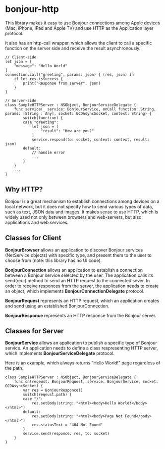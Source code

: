 # bonjour-http

This library makes it easy to use Bonjour connections among Apple devices (Mac, iPhone, iPad and Apple TV) and use HTTP as the Application layer protocol.

It also has an http-call wrapper, which allows the client to call a specific function on the server side and receive the result asynchronously.

```
// Client-side
let json = [
    "message": "Hello World"
]
connection.call("greeting", params: json) { (res, json) in
    if let res.isSuccess {
        print("Response from server", json)
    }
}
```
```
// Server-side
class SampleHTTPServer : NSObject, BonjourServiceDelegate {
    func service(_ service: BonjourService, onCall function: String, params: [String : Any], socket: GCDAsyncSocket, context: String) {
        switch(function) {
        case "greeting":
            let json = [
                "result": "How are you?"
            ]
            service.respond(to: socket, context: context, result: json)
        default:
            // handle error
            ...
        }
    }
    ...
}
```

## Why HTTP?

Bonjour is a great mechanism to establish connections among devices on a local network, but it does not specify how to send various types of data, such as text, JSON data and images. It makes sense to use HTTP, which is widely used not only between browsers and web-servers, but also applications and web services.  

## Classes for Client

**BonjourBrowser** allows an application to discover Bonjour services (NetService objects) with specific type, and present them to the user to choose from (note: this library has no UI code).

**BonjourConnection** allows an application to establish a connection between a Bonjour service selected by the user. The application calls its send(req:) method to send an HTTP request to the connected sever. In order to receive responces from the server, the application needs to create an object, which implements **BonjourConnectionDelegate** protocol. 

**BonjourRequest** represents an HTTP request, which an application creates and send using an established BonjourConnection.

**BonjourResponce** represents an HTTP responce from the Bonjour server. 

## Classes for Server

**BonjourService** allows an application to publish a specific type of Bonjour service. An application needs to define a class respresenting HTTP server, which implements **BonjourServiceDelegate** protocol. 

Here is an example, which always returns "Hello World!" page regardless of the path.

```
class SampleHTTPServer : NSObject, BonjourServiceDelegate {
    func on(reqeust: BonjourRequest, service: BonjourService, socket: GCDAsyncSocket) {
        var res = BonjourResponce()
        switch(reqeust.path) {
        case "/":
            res.setBody(string: "<html><body>Hello World!</body></html>")
        default:
            res.setBody(string: "<html><body>Page Not Found</body></html>")
            res.statusText = "404 Not Found"
        }
        service.send(responce: res, to: socket)
    }
}
```
